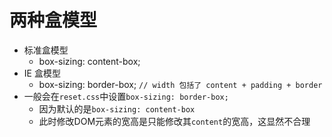 # 两种盒模型

- 标准盒模型  
  * box-sizing: content-box;
- IE 盒模型
  * box-sizing: border-box; `// width 包括了 content + padding + border`
- 一般会在`reset.css`中设置`box-sizing: border-box;`  
  * 因为默认的是`box-sizing: content-box`
  * 此时修改DOM元素的宽高是只能修改其`content`的宽高，这显然不合理
